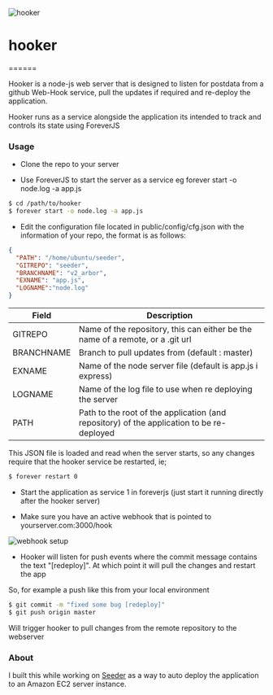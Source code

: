 ![hooker](http://i.imgur.com/2Ztk0pb.png)

# hooker
======

Hooker is a node-js web server that is designed to listen for postdata from a github Web-Hook service, pull the updates if required and re-deploy the application.

Hooker runs as a service alongside the application its intended to track and controls its state using ForeverJS

### Usage

* Clone the repo to your server

* Use ForeverJS to start the server as a service eg forever start -o node.log -a app.js

```bash
$ cd /path/to/hooker
$ forever start -o node.log -a app.js
```

* Edit the configuration file located in public/config/cfg.json with the information of your repo, the format is as follows:

```json
{
  "PATH": "/home/ubuntu/seeder",
  "GITREPO": "seeder",
  "BRANCHNAME": "v2_arbor",
  "EXNAME": "app.js",
  "LOGNAME":"node.log"
}
```

| Field      | Description                                                                                   |
|------------|-----------------------------------------------------------------------------------------------|
| GITREPO    | Name of the repository, this can either be the name of a remote, or a .git url            |
| BRANCHNAME | Branch to pull updates from (default : master)                                            |
| EXNAME     | Name of the node server file (default is app.js i express)                                |
| LOGNAME    | Name of the log file to use when re deploying the server                                      |
| PATH       | Path to the root of the application (and repository) of the application to be re-deployed |

This JSON file is loaded and read when the server starts, so any changes require that the hooker service be restarted, ie;

```bash
$ forever restart 0
```

* Start the application as service 1 in foreverjs (just start it running directly after the hooker server)

* Make sure you have an active webhook that is pointed to yourserver.com:3000/hook

![webhook setup](http://imgur.com/Y2QI1O0.png)

* Hooker will listen for push events where the commit message contains the text "[redeploy]". At which point it will pull the changes and restart the app

So, for example a push like this from your local environment

```bash
$ git commit -m "fixed some bug [redeploy]"
$ git push origin master
```

Will trigger hooker to pull changes from the remote repository to the webserver

### About

I built this while working on [Seeder](https://github.com/ammanvedi/seeder) as a way to auto deploy the application to an Amazon EC2 server instance. 
